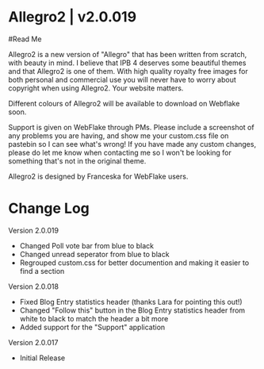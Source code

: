# Allegro2 | v2.0.019
#Read Me

Allegro2 is a new version of "Allegro" that has been written from scratch, with beauty in mind. I believe that IPB 4 deserves some beautiful themes and that Allegro2 is one of them.
With high quality royalty free images for both personal and commercial use you will never have to worry about copyright when using Allegro2. Your website matters.
 
Different colours of Allegro2 will be available to download on Webflake soon.

Support is given on WebFlake through PMs. Please include a screenshot of any problems you are having, and show me your custom.css file on pastebin so I can see what's wrong! If you have made any custom changes, please do let me know when contacting me so I won't be looking for something that's not in the original theme. 


Allegro2 is designed by Franceska for WebFlake users.

# Change Log

Version 2.0.019
- Changed Poll vote bar from blue to black
- Changed unread seperator from blue to black
- Regrouped custom.css for better documention and making it easier to find a section

Version 2.0.018
- Fixed Blog Entry statistics header (thanks Lara for pointing this out!)
- Changed "Follow this" button in the Blog Entry statistics header from white to black to match the header a bit more
- Added support for the "Support" application

Version 2.0.017
- Initial Release
